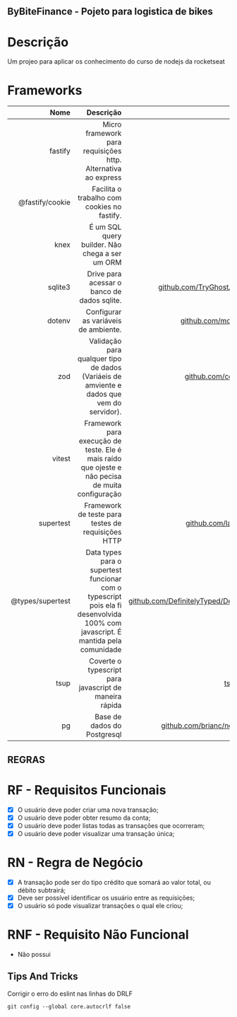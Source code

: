 ## ByBiteFinance - Pojeto para logistica de bikes

# Descrição
Um projeo para aplicar os conhecimento do curso de nodejs da rocketseat

# Frameworks

| Nome | Descrição | Link |
| ------:| -----------:| -----------:|
| fastify   | Micro framework para requisições http. Alternativa ao express | [fastify.io](https://www.fastify.io/) |
| @fastify/cookie | Facilita o trabalho com cookies no fastify.  | [fastify.io](https://www.fastify.io/) |
| knex |  É um SQL query builder. Não chega a ser um ORM | [knexjs.org](https://knexjs.org/) |
| sqlite3 | Drive para acessar o banco de dados sqlite. | [github.com/TryGhost/node-sqlite3](https://github.com/TryGhost/node-sqlite3) |
| dotenv | Configurar as variáveis de ambiente. | [github.com/motdotla/dotenv](https://github.com/motdotla/dotenv) |
| zod | Validação para qualquer tipo de dados (Variáeis de amviente e dados que vem do servidor).  | [github.com/colinhacks/zod](https://github.com/colinhacks/zod) |
| vitest | Framework para execução de teste. Ele é mais raído que ojeste e não pecisa de muita configuração  | [vitest.dev](https://vitest.dev/) |
| supertest | Framework de teste para testes de requisições HTTP | [github.com/ladjs/supertest](https://github.com/ladjs/supertest#readme) |
| @types/supertest | Data types para o supertest funcionar com o typescript pois ela fi desenvolvida 100% com javascript. É mantida pela comunidade | [github.com/DefinitelyTyped/DefinitelyTyped](https://github.com/DefinitelyTyped/DefinitelyTyped) |
| tsup | Coverte o typescript para javascript de maneira rápida | [tsup.egoist.dev](https://tsup.egoist.dev/) |
| pg | Base de dados do Postgresql | [github.com/brianc/node-postgres](https://github.com/brianc/node-postgres) |

## REGRAS

# RF - Requisitos Funcionais

- [x] O usuário deve poder criar uma nova transação;
- [x] O usuário deve poder obter resumo da conta;
- [x] O usuário deve poder listas todas as transações que ocorreram;
- [x] O usuário deve poder visualizar uma transação única;

# RN - Regra de Negócio

- [x] A transação pode ser do tipo crédito que somará ao valor total, ou débito subtrairá;
- [x] Deve ser possível identificar os usuário entre as requisições;
- [x] O usuário só pode visualizar transações o qual ele criou;

# RNF - Requisito Não Funcional

- Não possui


## Tips And Tricks

Corrigir o erro do eslint nas linhas do DRLF

```
git config --global core.autocrlf false
```